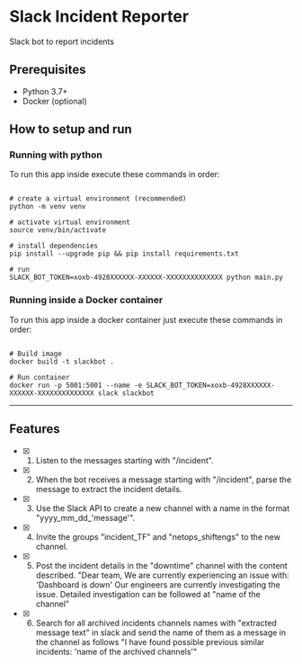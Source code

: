 # Slack Incident Reporter

Slack bot to report incidents

## Prerequisites

- Python 3.7+
- Docker (optional)

## How to setup and run

### Running with python

To run this app inside execute these commands in order:

```shell

# create a virtual environment (recommended)
python -m venv venv

# activate virtual environment
source venv/bin/activate

# install dependencies
pip install --upgrade pip && pip install requirements.txt

# run
SLACK_BOT_TOKEN=xoxb-4928XXXXXX-XXXXXX-XXXXXXXXXXXXXX python main.py

```

### Running inside a Docker container

To run this app inside a docker container just execute these commands in order:

```shell

# Build image
docker build -t slackbot . 

# Run container
docker run -p 5001:5001 --name -e SLACK_BOT_TOKEN=xoxb-4928XXXXXX-XXXXXX-XXXXXXXXXXXXXX slack slackbot

```
---
## Features

- [x] 1. Listen to the messages starting with "/incident".
- [x] 2. When the bot receives a message starting with "/incident", parse the message to extract the incident details.
- [x] 3. Use the Slack API to create a new channel with a name in the format "yyyy_mm_dd_'message'".
- [x] 4. Invite the groups "incident_TF" and "netops_shiftengs" to the new channel.
- [x] 5. Post the incident details in the "downtime" channel with the content described.
"Dear team, We are currently experiencing an issue with: 'Dashboard is down'
Our engineers are currently investigating the issue.
Detailed investigation can be followed at "name of the channel"
- [x] 6. Search for all archived incidents channels names with "extracted message text" in slack and send the name of them as a message in the channel as follows
"I have found possible previous similar incidents: 'name of the archived channels'"
